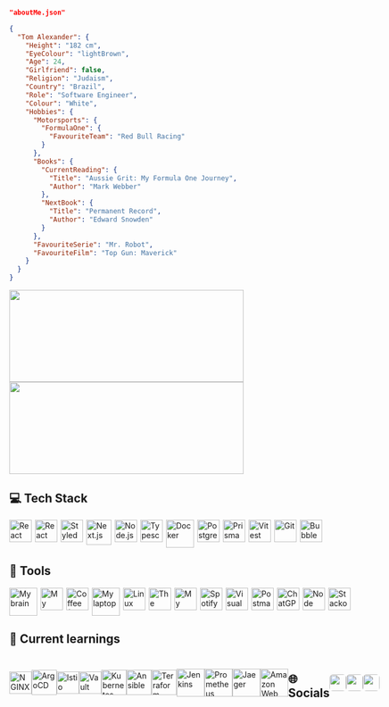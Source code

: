 ```json

"aboutMe.json"

{
  "Tom Alexander": {
    "Height": "182 cm",
    "EyeColour": "lightBrown",
    "Age": 24,
    "Girlfriend": false,
    "Religion": "Judaism",
    "Country": "Brazil",
    "Role": "Software Engineer",
    "Colour": "White",
    "Hobbies": {
      "Motorsports": {
        "FormulaOne": {
          "FavouriteTeam": "Red Bull Racing"
        }
      },
      "Books": {
        "CurrentReading": {
          "Title": "Aussie Grit: My Formula One Journey",
          "Author": "Mark Webber"
        },
        "NextBook": {
          "Title": "Permanent Record",
          "Author": "Edward Snowden"
        }
      },
      "FavouriteSerie": "Mr. Robot",
      "FavouriteFilm": "Top Gun: Maverick"
    }
  }
}
```

<div style="display: inline-flex; justify-content: center">
  <a href="https://linkedin.com/in/t0m-alexander" target="_blank">
    <img height="165px" width="420px" src="https://github-readme-stats.vercel.app/api?username=T0mAlexander&show_icons=true&theme=merko"/>
    <img height="165px" width="420px" src="https://github-readme-stats.vercel.app/api/top-langs/?username=T0mAlexander&layout=compact&theme=merko" />
  </a>
</div>

<h2 align="left">💻 Tech Stack</h2>

<div style="display: flex; margin-top: 10px; column-gap: 6px; width: 100%">
  <img height="40" width="40" src="https://res.cloudinary.com/tommello/image/upload/v1674280418/Github/Profile%20Markdown/react_osmnfo.svg" title="React"/>
  <img height="40" width="40" src="https://res.cloudinary.com/tommello/image/upload/v1674280418/Github/Profile%20Markdown/react_native_uozofa.svg" title="React Native"/>
  <img height="40" width="40" src="https://res.cloudinary.com/tommello/image/upload/v1682826503/Github/Profile%20Markdown/styled_components_nrblje.ico" title="Styled Components"/>
  <img height="45" width="45" src="https://res.cloudinary.com/tommello/image/upload/v1682827782/nextjs_hhr3ym.svg" title="Next.js" />
  <img height="40" width="40" src="https://cdn.jsdelivr.net/gh/devicons/devicon/icons/nodejs/nodejs-original.svg" title="Node.js"/>
  <img height="40" width="40" src="https://cdn.jsdelivr.net/gh/devicons/devicon/icons/typescript/typescript-original.svg" title="Typescript"/>
  <img height="50" width="50" src="https://res.cloudinary.com/tommello/image/upload/v1680288855/Github/Profile%20Markdown/docker_fpe43h.svg" title="Docker" />
  <img height="40" width="40" src="https://cdn.jsdelivr.net/gh/devicons/devicon/icons/postgresql/postgresql-original.svg" title="PostgreSQL" />
  <img height="40" width="40" src="https://res.cloudinary.com/tommello/image/upload/v1682825523/Github/Profile%20Markdown/prisma-orm_lxicqu.svg" title="Prisma ORM" />
  <img height="40" width="40" src="https://res.cloudinary.com/tommello/image/upload/v1681248042/vitest_tlww7v.png" title="Vitest" />
  <img height="40" width="40" src="https://cdn.jsdelivr.net/gh/devicons/devicon/icons/git/git-original.svg" title="Git"/>
  <img height="40" width="40" src="https://res.cloudinary.com/tommello/image/upload/v1682827644/bubble_e0ceuh.svg" title="Bubble"/>
</div>
</div>

<h2 align="left">🔧 Tools</h2>
<div style="display: flex; column-gap: 6px">
  <img height="50" width="50" src="https://res.cloudinary.com/tommello/image/upload/v1674358219/Github/Profile%20Markdown/brain_dc0yqn.svg" title="My brain" />
  <img height="40" width="40" src="https://res.cloudinary.com/tommello/image/upload/v1674358139/Github/Profile%20Markdown/hand_j6bogj.svg" title="My hands (of course)" />
  <img height="40" width="40" src="https://res.cloudinary.com/tommello/image/upload/v1674358476/Github/Profile%20Markdown/coffee_gmiwnu.svg" title="Coffee (I'd rather capuccino)" />
  <img height="50" width="50" src="https://res.cloudinary.com/tommello/image/upload/v1674359690/Github/Profile%20Markdown/laptop_qzgcxh.svg" title="My laptop" />
  <img height="40" width="40" src="https://res.cloudinary.com/tommello/image/upload/v1674355211/Github/Profile%20Markdown/linux_fedora_xan2qz.png" title="Linux Fedora 37" />
  <img height="40" width="40" src="https://res.cloudinary.com/tommello/image/upload/v1674359343/Github/Profile%20Markdown/terminal_vt1lhc.svg" title="The terminal" />
  <img height="40" width="40" src="https://res.cloudinary.com/tommello/image/upload/v1674360927/Github/Profile%20Markdown/headphone_vt8wbj.png" title="My headphone Baseus H1 Bowie" />
  <img height="40" width="40" src="https://res.cloudinary.com/tommello/image/upload/v1674359923/Github/Profile%20Markdown/spotify_dmezwk.svg" title="Spotify on" />
  <img height="40" width="40" src="https://cdn.jsdelivr.net/gh/devicons/devicon/icons/vscode/vscode-original.svg" title="Visual Studio Code" />
  <img height="40" width="40" src="https://res.cloudinary.com/postman/image/upload/t_team_logo/v1629869194/team/2893aede23f01bfcbd2319326bc96a6ed0524eba759745ed6d73405a3a8b67a8" title="Postman" />
  <img height="40" width="40" src="https://res.cloudinary.com/tommello/image/upload/v1674447272/Github/Profile%20Markdown/openai_f3w9dh.png" title="ChatGPT" />
  <img height="40" width="40" src="https://res.cloudinary.com/tommello/image/upload/v1674362980/Github/Profile%20Markdown/npm_tjgoev.svg" title="Node Package Manager" />
  <img height="40" width="40" src="https://res.cloudinary.com/tommello/image/upload/v1674362980/Github/Profile%20Markdown/stackoverflow_qtii0f.svg" title="Stackoverflow" />
</div>

<h2 align="left">🎯 Current learnings</h2>

<div style="display: flex; align-items: center;">
  <img height="40" width="40" src="https://res.cloudinary.com/tommello/image/upload/v1680288069/Github/Profile%20Markdown/nginx_yur3g1.svg" title="NGINX" />
  <img height="45" width="45" src="https://cdn.jsdelivr.net/gh/devicons/devicon/icons/argocd/argocd-original.svg" title="ArgoCD" />
  <img height="40" width="40" src="https://res.cloudinary.com/tommello/image/upload/v1677303240/Github/Profile%20Markdown/Istio_h8uiv2.svg" title="Istio" />
  <img height="40" width="40" src="https://res.cloudinary.com/tommello/image/upload/v1680283979/Github/Profile%20Markdown/hashicorp-vault_mohwti.svg" title="Vault" />
  <img height="45" width="45" src="https://res.cloudinary.com/tommello/image/upload/v1680289506/Github/Profile%20Markdown/kubernetes_wtpmdw.svg" title="Kubernetes" />
  <img height="45" width="45" src="https://res.cloudinary.com/tommello/image/upload/v1677303670/Github/Profile%20Markdown/ansible_tbfxie.svg" title="Ansible" />
  <img height="45" width="45" src="https://cdn.jsdelivr.net/gh/devicons/devicon/icons/terraform/terraform-original.svg" title="Terraform" />
  <img height="50" width="50" src="https://cdn.jsdelivr.net/gh/devicons/devicon/icons/jenkins/jenkins-original.svg" title="Jenkins" />
  <img height="50" width="50" src="https://res.cloudinary.com/tommello/image/upload/v1680279258/Github/Profile%20Markdown/prometheus_gpt0g4.svg" title="Prometheus" />
  <img height="50" width="50" src="https://res.cloudinary.com/tommello/image/upload/v1680287406/Github/Profile%20Markdown/jaeger_hvldas.svg" title="Jaeger" />
  <img height="50" width="50" src="https://res.cloudinary.com/tommello/image/upload/v1680287596/Github/Profile%20Markdown/amazon-web-services_zf5zyp.svg" title="Amazon Web Services"/>

<h2 align="left">🌐 Socials</h2>
<footer style="display: flex; width: 100%; justify-content: center; align-items: center;">
  <a href="mailto:t0malexander@protonmail.com">
    <img height="30" style="border-radius: 6px" src="https://img.shields.io/badge/ProtonMail-8B89CC?style=for-the-badge&logo=protonmail&logoColor=white" />
  </a>
  <a href="https://linkedin.com/in/t0m-alexander" target="_blank">
    <img height="30" style="border-radius: 6px" src="https://img.shields.io/badge/LinkedIn-0077B5?style=for-the-badge&logo=linkedin&logoColor=white" />
  </a>
  <img height="30" style="border-radius: 6px" src="https://komarev.com/ghpvc/?username=T0mAlexander&style=for-the-badge&color=brightgreen&label=Profile+visitors" />
</footer>
